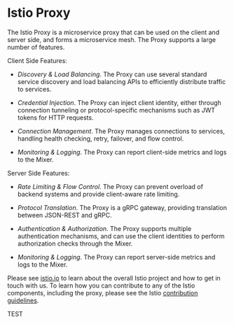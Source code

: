 # Istio Proxy

The Istio Proxy is a microservice proxy that can be used on the client and server side, and forms a microservice mesh. The Proxy supports a large number of features.

Client Side Features:

- *Discovery & Load Balancing*. The Proxy can use several standard service discovery and load balancing APIs to efficiently distribute traffic to services.

- *Credential Injection*. The Proxy can inject client identity, either through connection tunneling or protocol-specific mechanisms such as JWT tokens for HTTP requests.

- *Connection Management*. The Proxy manages connections to services, handling health checking, retry, failover, and flow control.

- *Monitoring & Logging*. The Proxy can report client-side metrics and logs to the Mixer.

Server Side Features:

- *Rate Limiting & Flow Control*. The Proxy can prevent overload of backend systems and provide client-aware rate limiting.

- *Protocol Translation*. The Proxy is a gRPC gateway, providing translation between JSON-REST and gRPC.

- *Authentication & Authorization*. The Proxy supports multiple authentication mechanisms, and can use the client identities to perform authorization checks through the Mixer.

- *Monitoring & Logging*. The Proxy can report server-side metrics and logs to the Mixer.

Please see [istio.io](https://istio.io)
to learn about the overall Istio project and how to get in touch with us. To learn how you can
contribute to any of the Istio components, including the proxy, please 
see the Istio [contribution guidelines](https://github.com/istio/istio/blob/master/CONTRIBUTING.md).

TEST
